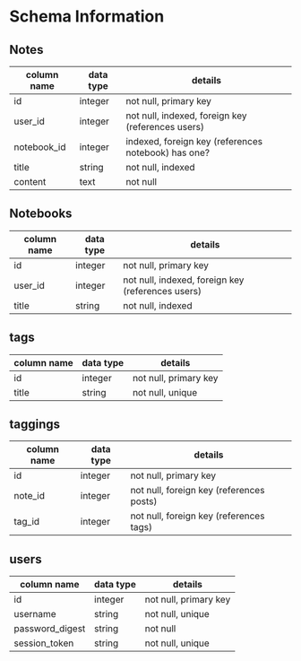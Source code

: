 # Schema Information

## Notes
column name | data type | details
------------|-----------|-----------------------
id          | integer   | not null, primary key
user_id     | integer   | not null, indexed, foreign key (references users)
notebook_id | integer   | indexed, foreign key (references notebook) has one?
title       | string    | not null, indexed
content     | text      | not null


## Notebooks
column name | data type | details
------------|-----------|-----------------------
id          | integer   | not null, primary key
user_id     | integer   | not null, indexed,  foreign key (references users)
title       | string    | not null, indexed

## tags
column name | data type | details
------------|-----------|-----------------------
id          | integer   | not null, primary key
title       | string    | not null, unique

## taggings
column name | data type | details
------------|-----------|-----------------------
id          | integer   | not null, primary key
note_id     | integer   | not null, foreign key (references posts)
tag_id      | integer   | not null, foreign key (references tags)

## users
column name     | data type | details
----------------|-----------|-----------------------
id              | integer   | not null, primary key
username        | string    | not null, unique
password_digest | string    | not null
session_token   | string    | not null, unique
